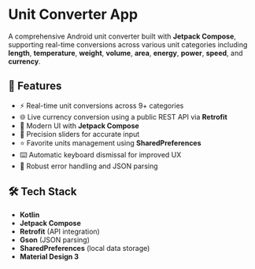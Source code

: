 # Unit Converter App

A comprehensive Android unit converter built with **Jetpack Compose**, supporting real-time conversions across various unit categories including **length**, **temperature**, **weight**, **volume**, **area**, **energy**, **power**, **speed**, and **currency**.

## 🚀 Features

- ⚡ Real-time unit conversions across 9+ categories
- 🌐 Live currency conversion using a public REST API via **Retrofit**
- 📱 Modern UI with **Jetpack Compose**
- 🎯 Precision sliders for accurate input
- ⭐ Favorite units management using **SharedPreferences**
- ⌨️ Automatic keyboard dismissal for improved UX
- 🧠 Robust error handling and JSON parsing

## 🛠 Tech Stack

- **Kotlin**
- **Jetpack Compose**
- **Retrofit** (API integration)
- **Gson** (JSON parsing)
- **SharedPreferences** (local data storage)
- **Material Design 3**
